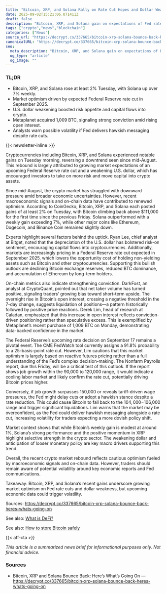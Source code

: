 ```yaml
---
title: "Bitcoin, XRP, and Solana Rally on Rate Cut Hopes and Dollar Weakness"
date: 2025-09-02T15:21:06.071411Z
draft: false
description: "Bitcoin, XRP, and Solana gain on expectations of Fed rate cuts, dollar weakness, and increased market conviction in crypto assets."
tags: ["crypto","news","blockchain"]
categories: ["News"]
source_url: "https://decrypt.co/337665/bitcoin-xrp-solana-bounce-back-heres-whats-going-on"
canonicalURL: "https://decrypt.co/337665/bitcoin-xrp-solana-bounce-back-heres-whats-going-on"
seo:
  meta_description: "Bitcoin, XRP, and Solana gain on expectations of Fed rate cuts, dollar weakness, and increased market conviction in crypto assets."
  og_type: "article"
  og_image: ""
---
```


### TL;DR
- Bitcoin, XRP, and Solana rose at least 2% Tuesday, with Solana up over 7% weekly.
- Market optimism driven by expected Federal Reserve rate cut in September 2025.
- U.S. dollar weakening boosted risk appetite and capital flows into crypto.
- Metaplanet acquired 1,009 BTC, signaling strong conviction amid rising open interest.
- Analysts warn possible volatility if Fed delivers hawkish messaging despite rate cuts.

{{< newsletter-inline >}}

Cryptocurrencies including Bitcoin, XRP, and Solana experienced notable gains on Tuesday morning, reversing a downtrend seen since mid-August. This rebound is largely attributed to growing market expectations of an upcoming Federal Reserve rate cut and a weakening U.S. dollar, which has encouraged investors to take on more risk and move capital into crypto assets.

Since mid-August, the crypto market has struggled with downward pressure amid broader economic uncertainties. However, recent macroeconomic signals and on-chain data have contributed to renewed optimism. According to CoinGecko, Bitcoin, XRP, and Solana each posted gains of at least 2% on Tuesday, with Bitcoin climbing back above $111,000 for the first time since the previous Friday. Solana outperformed with a weekly gain exceeding 7%, while other major coins like Ethereum, Dogecoin, and Binance Coin remained slightly down.

Experts highlight several factors behind the uptick. Ryan Lee, chief analyst at Bitget, noted that the depreciation of the U.S. dollar has bolstered risk-on sentiment, encouraging capital flows into cryptocurrencies. Additionally, markets are increasingly pricing in a Federal Reserve rate cut expected in September 2025, which lowers the opportunity cost of holding non-yielding assets such as Bitcoin and other cryptocurrencies. Supporting this bullish outlook are declining Bitcoin exchange reserves, reduced BTC dominance, and accumulation of Ethereum by long-term holders.

On-chain metrics also indicate strengthening conviction. DarkFost, an analyst at CryptoQuant, pointed out that net taker volume has turned positive, signaling traders’ growing bias toward short-term upside. The overnight rise in Bitcoin’s open interest, crossing a negative threshold in the 7-day change, suggests liquidation of positions—a pattern historically followed by positive price reactions. Derek Lim, head of research at Caladan, emphasized that this increase in open interest reflects conviction-driven positioning rather than speculative excess. This is exemplified by Metaplanet’s recent purchase of 1,009 BTC on Monday, demonstrating data-backed confidence in the market.

The Federal Reserve’s upcoming rate decision on September 17 remains a pivotal event. The CME FedWatch tool currently assigns a 91.8% probability to a 25-basis-point rate cut. However, Lim cautions that this market optimism is largely based on reactive futures pricing rather than a full understanding of the Fed’s complex decision-making. The Nonfarm Payrolls report, due this Friday, will be a critical test of this outlook. If the report shows job growth within the 90,000 to 120,000 range, it would indicate a cooling labor market and likely confirm the rate cut, potentially driving Bitcoin prices higher.

Conversely, if job growth surpasses 150,000 or reveals tariff-driven wage pressures, the Fed might delay cuts or adopt a hawkish stance despite a rate reduction. This could cause Bitcoin to fall back to the $104,000-$106,000 range and trigger significant liquidations. Lim warns that the market may be overconfident, as the Fed could deliver hawkish messaging alongside a rate cut, increasing volatility for traders expecting a more dovish policy shift.

Market context shows that while Bitcoin’s weekly gain is modest at around 1%, Solana’s strong performance and the positive momentum in XRP highlight selective strength in the crypto sector. The weakening dollar and anticipation of looser monetary policy are key macro drivers supporting this trend.

Overall, the recent crypto market rebound reflects cautious optimism fueled by macroeconomic signals and on-chain data. However, traders should remain aware of potential volatility around key economic reports and Fed communications.

Takeaway: Bitcoin, XRP, and Solana’s recent gains underscore growing market optimism on Fed rate cuts and dollar weakness, but upcoming economic data could trigger volatility.

Sources: https://decrypt.co/337665/bitcoin-xrp-solana-bounce-back-heres-whats-going-on

See also: [What is DeFi?](/pages/what-is-defi/)

See also: [How to store Bitcoin safely](/pages/how-to-store-bitcoin-safely/)

{{< aff-cta >}}

_This article is a summarized news brief for informational purposes only. Not financial advice._

### Sources
- Bitcoin, XRP and Solana Bounce Back: Here’s What’s Going On — https://decrypt.co/337665/bitcoin-xrp-solana-bounce-back-heres-whats-going-on


